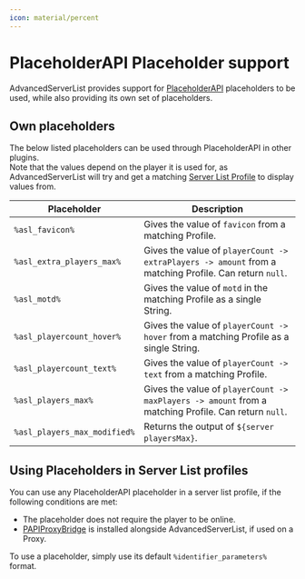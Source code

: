 ```yaml
---
icon: material/percent
---
```


# PlaceholderAPI Placeholder support

AdvancedServerList provides support for [PlaceholderAPI] placeholders to be used, while also providing its own set of placeholders.

[placeholderapi]: https://hangar.papermc.io/HelpChat/PlaceholderAPI

## Own placeholders

The below listed placeholders can be used through PlaceholderAPI in other plugins.  
Note that the values depend on the player it is used for, as AdvancedServerList will try and get a matching [Server List Profile](../profiles/index.md) to display values from.

| Placeholder                  | Description                                                                                             |
|------------------------------|---------------------------------------------------------------------------------------------------------|
| `%asl_favicon%`              | Gives the value of `favicon` from a matching Profile.                                                   |
| `%asl_extra_players_max%`    | Gives the value of `playerCount -> extraPlayers -> amount` from a matching Profile. Can return `null`.  |
| `%asl_motd%`                 | Gives the value of `motd` in the matching Profile as a single String.                                   |
| `%asl_playercount_hover%`    | Gives the value of `playerCount -> hover` from a matching Profile as a single String.                   |
| `%asl_playercount_text%`     | Gives the value of `playerCount -> text` from a matching Profile.                                       |
| `%asl_players_max%`          | Gives the value of `playerCount -> maxPlayers -> amount` from a matching Profile. Can return `null`.    |
| `%asl_players_max_modified%` | Returns the output of `${server playersMax}`.                                                           |

## Using Placeholders in Server List profiles

You can use any PlaceholderAPI placeholder in a server list profile, if the following conditions are met:

- The placeholder does not require the player to be online.
- [PAPIProxyBridge] is installed alongside AdvancedServerList, if used on a Proxy.

To use a placeholder, simply use its default `%identifier_parameters%` format.

[papiproxybridge]: https://hangar.papermc.io/William278/PAPIProxyBridge